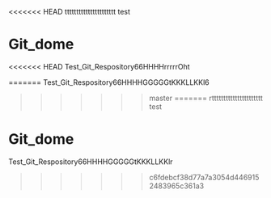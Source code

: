 <<<<<<< HEAD
tttttttttttttttttttttt
test
# Git_dome
<<<<<<< HEAD
Test_Git_Respository66HHHHrrrrrOht

=======
Test_Git_Respository66HHHHGGGGGtKKKLLKKl6
>>>>>>> master
=======
rtttttttttttttttttttttt
test
# Git_dome
Test_Git_Respository66HHHHGGGGGtKKKLLKKlr
>>>>>>> c6fdebcf38d77a7a3054d4469152483965c361a3


